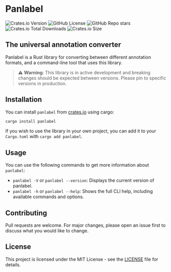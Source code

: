 # Panlabel

![Crates.io Version](https://img.shields.io/crates/v/panlabel)
![GitHub License](https://img.shields.io/github/license/strickvl/panlabel)
![GitHub Repo stars](https://img.shields.io/github/stars/strickvl/panlabel)
![Crates.io Total Downloads](https://img.shields.io/crates/d/panlabel)
![Crates.io Size](https://img.shields.io/crates/size/panlabel)

## The universal annotation converter

Panlabel is a Rust library for converting between different annotation formats,
and a command-line tool that uses this library.

> ⚠️ **Warning**: This library is in active development and breaking changes
> should be expected between versions. Please pin to specific versions in
> production.

## Installation

You can install `panlabel` from [crates.io](https://crates.io/crates/panlabel) using cargo:

```sh
cargo install panlabel
```

If you wish to use the library in your own project, you can add it to your
`Cargo.toml` with `cargo add panlabel`.

## Usage

You can use the following commands to get more information about `panlabel`:

- `panlabel -V` or `panlabel --version`: Displays the current version of panlabel.
- `panlabel -h` or `panlabel --help`: Shows the full CLI help, including available commands and options.

<!-- ## Benchmarks

![Benchmarking panlabel vs Python conversion tools](benchmark.png) -->

## Contributing

Pull requests are welcome. For major changes, please open an issue first to
discuss what you would like to change.

## License

This project is licensed under the MIT License - see the [LICENSE](LICENSE) file for details.
